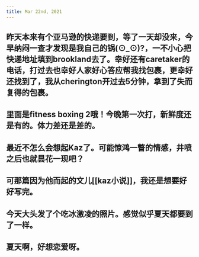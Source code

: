 ```yaml
---
title: Mar 22nd, 2021
---
```


## 昨天本来有个亚马逊的快递要到，等了一天却没来，今早纳闷一查才发现是我自己的锅(⊙_⊙)?，一不小心把快递地址填到brookland去了。幸好还有caretaker的电话，打过去也幸好人家好心答应帮我找包裹，更幸好还找到了，我从cherington开过去5分钟，拿到了失而复得的包裹。
## 里面是fitness boxing 2哦！今晚第一次打，新鲜度还是有的。体力差还是差的。
## 最近不怎么会想起Kaz了。可能惊鸿一瞥的情感，井喷之后也就昙花一现吧？
## 可那篇因为他而起的文儿[[kaz小说]]，我还是想要好好写完。
## 今天大头发了个吃冰激凌的照片。感觉似乎夏天都要到了一样。
## 夏天啊，好想恋爱呀。
